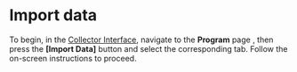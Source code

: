 # Import data

To begin, in the [Collector Interface](../interfaces.md#collector-interface), navigate to the **Program** page , then press the **[Import Data]** button and select the corresponding tab. Follow the on-screen instructions to proceed.
